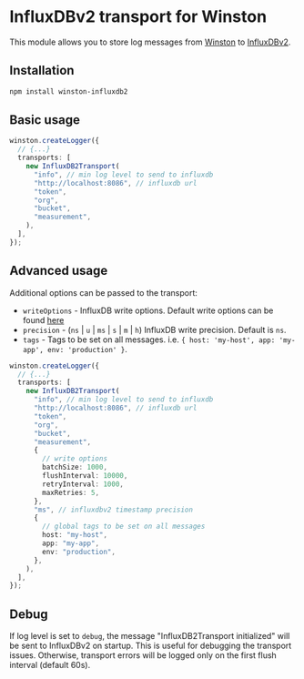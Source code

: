 # InfluxDBv2 transport for Winston

This module allows you to store log messages from [Winston](https://github.com/winstonjs/winston) to [InfluxDBv2](https://docs.influxdata.com/influxdb/v2/).

## Installation

```bash
npm install winston-influxdb2
```

## Basic usage

```ts
winston.createLogger({
  // {...}
  transports: [
    new InfluxDB2Transport(
      "info", // min log level to send to influxdb
      "http://localhost:8086", // influxdb url
      "token",
      "org",
      "bucket",
      "measurement",
    ),
  ],
});
```

## Advanced usage

Additional options can be passed to the transport:

- `writeOptions` - InfluxDB write options. Default write options can be found [here](https://github.com/influxdata/influxdb-client-js/blob/master/packages/core/src/options.ts#L141)
- `precision` - (`ns` | `u` | `ms` | `s` | `m` | `h`) InfluxDB write precision. Default is `ns`.
- `tags` - Tags to be set on all messages. i.e. `{ host: 'my-host', app: 'my-app', env: 'production' }`.

```ts
winston.createLogger({
  // {...}
  transports: [
    new InfluxDB2Transport(
      "info", // min log level to send to influxdb
      "http://localhost:8086", // influxdb url
      "token",
      "org",
      "bucket",
      "measurement",
      {
        // write options
        batchSize: 1000,
        flushInterval: 10000,
        retryInterval: 1000,
        maxRetries: 5,
      },
      "ms", // influxdbv2 timestamp precision
      {
        // global tags to be set on all messages
        host: "my-host",
        app: "my-app",
        env: "production",
      },
    ),
  ],
});
```

## Debug

If log level is set to `debug`, the message "InfluxDB2Transport initialized" will be sent to InfluxDBv2 on startup. This is useful for debugging the transport issues. Otherwise, transport errors will be logged only on the first flush interval (default 60s).
